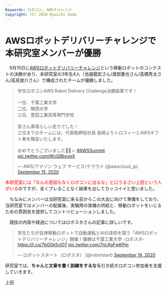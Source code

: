 ```yaml
---
Keywords: ロボコン, AWSチャレンジ
Copyright: (C) 2020 Ryuichi Ueda
---
```


# AWSロボットデリバリーチャレンジで本研究室メンバーが優勝

　9月15日に[AWSロボットデリバリーチャレンジ](https://aws.amazon.com/jp/robot-delivery-challenge/)という移動ロボットのコンテストの決勝があり、本研究室の3年生4人（池邉龍宏さん/渡部蒼也さん/高橋秀太さん/高見俊介さん）で構成されたチームが優勝しました。

<blockquote class="twitter-tweet"><p lang="ja" dir="ltr">学生ロボコンAWS Robot Delivery Challenge決勝結果です！<br><br>一位、千葉工業大学<br>二位、関西大学<br>三位、豊田工業高等専門学校<br><br>皆さん素晴らしい走りでした！<br>三位までのチームには、代表取締役社長 長崎よりトロフィーとAWSギフト券を贈呈いたします。　<br><br>おめでとうございました🎊👏☺ <a href="https://twitter.com/hashtag/AWSSummit?src=hash&amp;ref_src=twsrc%5Etfw">#AWSSummit</a> <a href="https://t.co/tKcQ9bxvpX">pic.twitter.com/tKcQ9bxvpX</a></p>&mdash; AWS/アマゾン ウェブ サービス/クラウド (@awscloud_jp) <a href="https://twitter.com/awscloud_jp/status/1305791112351641601?ref_src=twsrc%5Etfw">September 15, 2020</a></blockquote> <script async src="https://platform.twitter.com/widgets.js" charset="utf-8"></script>

<span style="color:red">本研究室には「なんの意図もなくロボコンに出るな」と口うるさい上田という人がいる</span>のですが、全くブレることなく結果を出してカッコイイと思いました。

　ちなみにメンバーは当研究室に来る前からこの大会に向けて準備をしており、当研究室ではメンバーの配属後、実験用の実機の供給と、移動ロボットをいじるための雰囲気を提供してコントリビューションしました。

　競技の内容や経過についてはロボスタさんの記事に詳しいです。

<blockquote class="twitter-tweet" data-partner="tweetdeck"><p lang="ja" dir="ltr">学生たちが自律移動ロボットで自動運転とAIの技術を競う「AWSロボットデリバリーチャレンジ」開催！優勝は千葉工業大学 -ロボスタ- <a href="https://t.co/7bG0k5clO7">https://t.co/7bG0k5clO7</a> <a href="https://t.co/7nL6gFwKPm">pic.twitter.com/7nL6gFwKPm</a></p>&mdash; ロボットスタート（ロボスタ） (@robotstart) <a href="https://twitter.com/robotstart/status/1306144068489994241?ref_src=twsrc%5Etfw">September 16, 2020</a></blockquote>

研究室では、<strong>ちゃんと文章を書く訓練をするなら</strong>引き続きロボコン参加者を支援していきます。


上田
